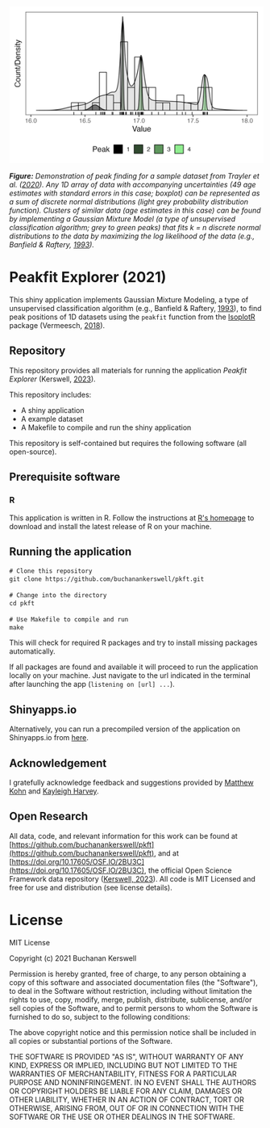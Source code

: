 ![](assets/images/repo-banner.png)

***Figure:*** *Demonstration of peak finding for a sample dataset from Trayler et al. ([2020](https://pubs.geoscienceworld.org/gsa/gsabulletin/article/132/1-2/233/570826/An-improved-approach-to-age-modeling-in-deep-time?casa_token=FGSsojPXafwAAAAA%3aHwyxNEkzCmIkKK-IZ-ZsZxHaN9aKG78eQxBNSiJvCvve9TbXZLkw6quwXF8T2h4Ldxp45jI)). Any 1D array of data with accompanying uncertainties (49 age estimates with standard errors in this case; boxplot) can be represented as a sum of discrete normal distributions (light grey probability distribution function). Clusters of similar data (age estimates in this case) can be found by implementing a Gaussian Mixture Model (a type of unsupervised classification algorithm; grey to green peaks) that fits k = n discrete normal distributions to the data by maximizing the log likelihood of the data (e.g., Banfield & Raftery, [1993](https://www.jstor.org/stable/2532201?casa_token=KkfdXmTuw14AAAAA%3A-YxwRAH3gVUUtXa6ScpyNNGkgzHWZoY926LZHc4_2Qr-S1j3NuGez7hO5ABHNs1dlwek617wtKJurul8bZJnJCFrjsNPMP_oFRRurlZ8-2lMElPoxCWt)).*

# Peakfit Explorer (2021)

This shiny application implements Gaussian Mixture Modeling, a type of unsupervised classification algorithm (e.g., Banfield & Raftery, [1993](https://www.jstor.org/stable/2532201?casa_token=KkfdXmTuw14AAAAA%3A-YxwRAH3gVUUtXa6ScpyNNGkgzHWZoY926LZHc4_2Qr-S1j3NuGez7hO5ABHNs1dlwek617wtKJurul8bZJnJCFrjsNPMP_oFRRurlZ8-2lMElPoxCWt)), to find peak positions of 1D datasets using the `peakfit` function from the [IsoplotR](https://github.com/pvermees/IsoplotR/) package (Vermeesch, [2018](https://www.sciencedirect.com/science/article/pii/S1674987118300835?via%3Dihub)).


## Repository

This repository provides all materials for running the application *Peakfit Explorer* (Kerswell, [2023](https://doi.org/10.17605/OSF.IO/2BU3C)).

This repository includes:

- A shiny application
- A example dataset
- A Makefile to compile and run the shiny application

This repository is self-contained but requires the following software (all open-source).

## Prerequisite software

### R

This application is written in R. Follow the instructions at [R's homepage](https://www.r-project.org) to download and install the latest release of R on your machine.

## Running the application

```
# Clone this repository
git clone https://github.com/buchanankerswell/pkft.git

# Change into the directory
cd pkft

# Use Makefile to compile and run
make
```

This will check for required R packages and try to install missing packages automatically.

If all packages are found and available it will proceed to run the application locally on your machine. Just navigate to the url indicated in the terminal after launching the app (`listening on [url] ...`).

## Shinyapps.io

Alternatively, you can run a precompiled version of the application on Shinyapps.io from [here](https://kerswell.shinyapps.io/peak/).

## Acknowledgement

I gratefully acknowledge feedback and suggestions provided by [Matthew Kohn](https://scholar.google.com/citations?user=xSyB1KQAAAAJ&hl=en&oi=ao) and [Kayleigh Harvey](https://www.linkedin.com/in/kayleigh-harvey-phd-98471956).

## Open Research

All data, code, and relevant information for this work can be found at [https://github.com/buchanankerswell/pkft](https://github.com/buchanankerswell/pkft), and at [https://doi.org/10.17605/OSF.IO/2BU3C](https://doi.org/10.17605/OSF.IO/2BU3C), the official Open Science Framework data repository ([Kerswell, 2023](https://doi.org/10.17605/OSF.IO/2BU3C)). All code is MIT Licensed and free for use and distribution (see license details).

# License

MIT License

Copyright (c) 2021 Buchanan Kerswell

Permission is hereby granted, free of charge, to any person obtaining a copy
of this software and associated documentation files (the "Software"), to deal
in the Software without restriction, including without limitation the rights
to use, copy, modify, merge, publish, distribute, sublicense, and/or sell
copies of the Software, and to permit persons to whom the Software is
furnished to do so, subject to the following conditions:

The above copyright notice and this permission notice shall be included in all
copies or substantial portions of the Software.

THE SOFTWARE IS PROVIDED "AS IS", WITHOUT WARRANTY OF ANY KIND, EXPRESS OR
IMPLIED, INCLUDING BUT NOT LIMITED TO THE WARRANTIES OF MERCHANTABILITY,
FITNESS FOR A PARTICULAR PURPOSE AND NONINFRINGEMENT. IN NO EVENT SHALL THE
AUTHORS OR COPYRIGHT HOLDERS BE LIABLE FOR ANY CLAIM, DAMAGES OR OTHER
LIABILITY, WHETHER IN AN ACTION OF CONTRACT, TORT OR OTHERWISE, ARISING FROM,
OUT OF OR IN CONNECTION WITH THE SOFTWARE OR THE USE OR OTHER DEALINGS IN THE
SOFTWARE.